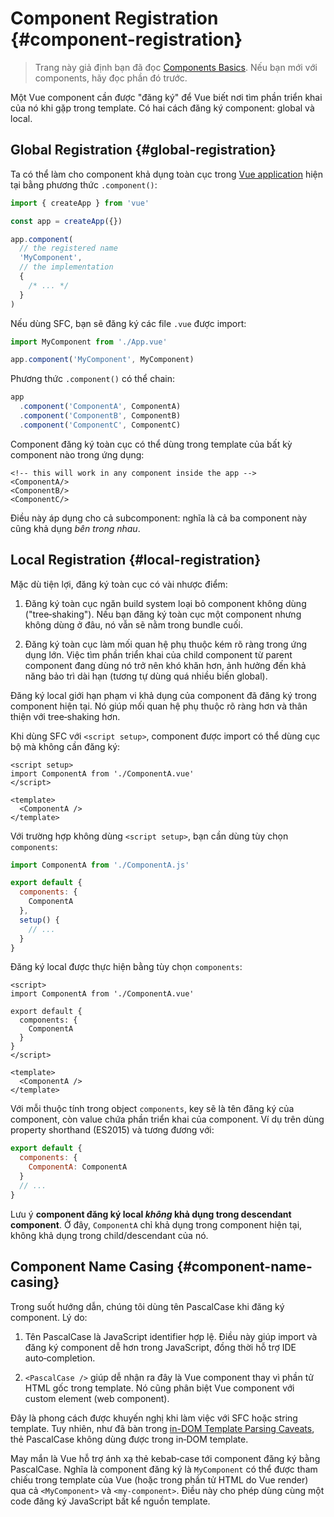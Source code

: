 # Component Registration {#component-registration}

> Trang này giả định bạn đã đọc [Components Basics](/guide/essentials/component-basics). Nếu bạn mới với components, hãy đọc phần đó trước.

<VueSchoolLink href="https://vueschool.io/lessons/vue-3-global-vs-local-vue-components" title="Free Vue.js Component Registration Lesson"/>

Một Vue component cần được "đăng ký" để Vue biết nơi tìm phần triển khai của nó khi gặp trong template. Có hai cách đăng ký component: global và local.

## Global Registration {#global-registration}

Ta có thể làm cho component khả dụng toàn cục trong [Vue application](/guide/essentials/application) hiện tại bằng phương thức `.component()`:

```js
import { createApp } from 'vue'

const app = createApp({})

app.component(
  // the registered name
  'MyComponent',
  // the implementation
  {
    /* ... */
  }
)
```

Nếu dùng SFC, bạn sẽ đăng ký các file `.vue` được import:

```js
import MyComponent from './App.vue'

app.component('MyComponent', MyComponent)
```

Phương thức `.component()` có thể chain:

```js
app
  .component('ComponentA', ComponentA)
  .component('ComponentB', ComponentB)
  .component('ComponentC', ComponentC)
```

Component đăng ký toàn cục có thể dùng trong template của bất kỳ component nào trong ứng dụng:

```vue-html
<!-- this will work in any component inside the app -->
<ComponentA/>
<ComponentB/>
<ComponentC/>
```

Điều này áp dụng cho cả subcomponent: nghĩa là cả ba component này cũng khả dụng _bên trong nhau_.

## Local Registration {#local-registration}

Mặc dù tiện lợi, đăng ký toàn cục có vài nhược điểm:

1. Đăng ký toàn cục ngăn build system loại bỏ component không dùng ("tree‑shaking"). Nếu bạn đăng ký toàn cục một component nhưng không dùng ở đâu, nó vẫn sẽ nằm trong bundle cuối.

2. Đăng ký toàn cục làm mối quan hệ phụ thuộc kém rõ ràng trong ứng dụng lớn. Việc tìm phần triển khai của child component từ parent component đang dùng nó trở nên khó khăn hơn, ảnh hưởng đến khả năng bảo trì dài hạn (tương tự dùng quá nhiều biến global).

Đăng ký local giới hạn phạm vi khả dụng của component đã đăng ký trong component hiện tại. Nó giúp mối quan hệ phụ thuộc rõ ràng hơn và thân thiện với tree‑shaking hơn.

<div class="composition-api">

Khi dùng SFC với `<script setup>`, component được import có thể dùng cục bộ mà không cần đăng ký:

```vue
<script setup>
import ComponentA from './ComponentA.vue'
</script>

<template>
  <ComponentA />
</template>
```

Với trường hợp không dùng `<script setup>`, bạn cần dùng tùy chọn `components`:

```js
import ComponentA from './ComponentA.js'

export default {
  components: {
    ComponentA
  },
  setup() {
    // ...
  }
}
```

</div>
<div class="options-api">

Đăng ký local được thực hiện bằng tùy chọn `components`:

```vue
<script>
import ComponentA from './ComponentA.vue'

export default {
  components: {
    ComponentA
  }
}
</script>

<template>
  <ComponentA />
</template>
```

</div>

Với mỗi thuộc tính trong object `components`, key sẽ là tên đăng ký của component, còn value chứa phần triển khai của component. Ví dụ trên dùng property shorthand (ES2015) và tương đương với:

```js
export default {
  components: {
    ComponentA: ComponentA
  }
  // ...
}
```

Lưu ý **component đăng ký local _không_ khả dụng trong descendant component**. Ở đây, `ComponentA` chỉ khả dụng trong component hiện tại, không khả dụng trong child/descendant của nó.

## Component Name Casing {#component-name-casing}

Trong suốt hướng dẫn, chúng tôi dùng tên PascalCase khi đăng ký component. Lý do:

1. Tên PascalCase là JavaScript identifier hợp lệ. Điều này giúp import và đăng ký component dễ hơn trong JavaScript, đồng thời hỗ trợ IDE auto‑completion.

2. `<PascalCase />` giúp dễ nhận ra đây là Vue component thay vì phần tử HTML gốc trong template. Nó cũng phân biệt Vue component với custom element (web component).

Đây là phong cách được khuyến nghị khi làm việc với SFC hoặc string template. Tuy nhiên, như đã bàn trong [in-DOM Template Parsing Caveats](/guide/essentials/component-basics#in-dom-template-parsing-caveats), thẻ PascalCase không dùng được trong in‑DOM template.

May mắn là Vue hỗ trợ ánh xạ thẻ kebab‑case tới component đăng ký bằng PascalCase. Nghĩa là component đăng ký là `MyComponent` có thể được tham chiếu trong template của Vue (hoặc trong phần tử HTML do Vue render) qua cả `<MyComponent>` và `<my-component>`. Điều này cho phép dùng cùng một code đăng ký JavaScript bất kể nguồn template.
